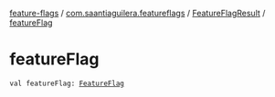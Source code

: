 [feature-flags](../../index.md) / [com.saantiaguilera.featureflags](../index.md) / [FeatureFlagResult](index.md) / [featureFlag](./feature-flag.md)

# featureFlag

`val featureFlag: `[`FeatureFlag`](../-feature-flag/index.md)